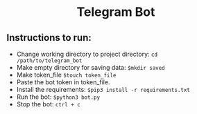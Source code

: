 <p align="center">
	<h1 align="center"> Telegram Bot </h1>
</p>

## Instructions to run:

- Change working directory to project directory: `cd /path/to/telegram_bot`
- Make empty directory for saving data: `$mkdir saved`
- Make token_file `$touch token_file`
- Paste the bot token in token_file.
- Install the requirements: `$pip3 install -r requirements.txt`
- Run the bot: `$python3 bot.py`
- Stop the bot: `ctrl + c`
